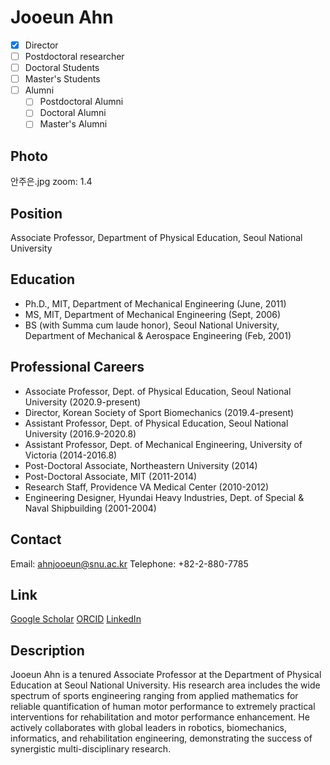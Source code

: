 <!-- 홈페이지에 표시될 영문 이름을 입력하세요. 파일명도 입력하신 것과 같게 꼭 수정해주세요. -->
# Jooeun Ahn

<!-- 소속 카테고리를 선택하세요. 해당하는 카테고리 앞의 [ ]에 x를 넣어주세요. 꼭 하나만 선택하세요. -->
- [x] Director
- [ ] Postdoctoral researcher
- [ ] Doctoral Students
- [ ] Master's Students
- [ ] Alumni <!-- Alumni를 선택한 경우 어떤 Alumni인지 아래 체크박스에 체크해주세요. -->
  - [ ] Postdoctoral Alumni
  - [ ] Doctoral Alumni
  - [ ] Master's Alumni

## Photo
<!-- 본인 파일명을 입력하세요. 사진은 assets/people/photos/ 디렉토리에 저장해주세요. -->
안주은.jpg
zoom: 1.4

## Position
<!-- 직위, 소속 학과(소속 팀), 대학교(회사 혹인 기관) 순서로 작성해주세요. 꼭 쉼표로 구분해주세요. -->
Associate Professor, Department of Physical Education, Seoul National University

## Education
<!-- 본인의 학력을 한 줄씩 입력해주세요. 최신 내용이 위로 가도록 작성해주세요. -->
- Ph.D., MIT, Department of Mechanical Engineering (June, 2011)
- MS, MIT, Department of Mechanical Engineering (Sept, 2006)
- BS (with Summa cum laude honor), Seoul National University, Department of Mechanical & Aerospace Engineering (Feb, 2001)

## Professional Careers
<!-- 본인의 경력, 수상 내역 등을 한 줄씩 입력해주세요. 최신 내용이 위로 가도록 작성해주세요. -->
- Associate Professor, Dept. of Physical Education, Seoul National University (2020.9-present)
- Director, Korean Society of Sport Biomechanics (2019.4-present)
- Assistant Professor, Dept. of Physical Education, Seoul National University (2016.9-2020.8)
- Assistant Professor, Dept. of Mechanical Engineering, University of Victoria (2014-2016.8)
- Post-Doctoral Associate, Northeastern University (2014)
- Post-Doctoral Associate, MIT (2011-2014)
- Research Staff, Providence VA Medical Center (2010-2012)
- Engineering Designer, Hyundai Heavy Industries, Dept. of Special & Naval Shipbuilding (2001-2004)

## Contact
<!-- 연락처 정보를 입력하세요. 이메일은 필수입니다. -->
Email: ahnjooeun@snu.ac.kr
Telephone: +82-2-880-7785

## Link
<!-- 관련 학술 프로필 링크를 입력하세요. 선택사항입니다. -->
[Google Scholar](https://scholar.google.com/citations?user=h9P_dSEAAAAJ&hl=ko&authuser=3)
[ORCID](https://orcid.org/0000-0002-7964-5148)
[LinkedIn](https://kr.linkedin.com/in/jooeun-ahn-6b101aa2)

## Description
<!-- 본인에 대한 자세한 설명을 작성하세요. 연구 관심사, 학력, 업적, 현재 프로젝트 등을 자유롭게 포함할 수 있습니다. -->
Jooeun Ahn is a tenured Associate Professor at the Department of Physical Education at Seoul National University. His research area includes the wide spectrum of sports engineering ranging from applied mathematics for reliable quantification of human motor performance to extremely practical interventions for rehabilitation and motor performance enhancement. He actively collaborates with global leaders in robotics, biomechanics, informatics, and rehabilitation engineering, demonstrating the success of synergistic multi-disciplinary research.